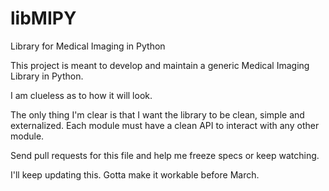 libMIPY
=======

Library for Medical Imaging in Python

This project is meant to develop and maintain a generic Medical Imaging Library in Python.

I am clueless as to how it will look.

The only thing I'm clear is that I want the library to be clean, simple and externalized. Each module must have a clean API to interact with any other module.

Send pull requests for this file and help me freeze specs or keep watching. 

I'll keep updating this. Gotta make it workable before March.